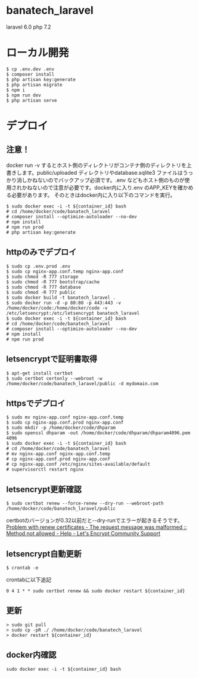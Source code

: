 # banatech_laravel
laravel 6.0
php 7.2

# ローカル開発

```
$ cp .env.dev .env
$ composer install
$ php artisan key:generate
$ php artisan migrate
$ npm i
$ npm run dev
$ php artisan serve
```

# デプロイ

## 注意！

docker run -v するとホスト側のディレクトリがコンテナ側のディレクトリを上書きします。public/uploaded ディレクトリやdatabase.sqlite3 ファイルはうっかり消しかねないのでバックアップ必須です。.env などもホスト側のものが使用されかねないので注意が必要です。docker内に入り.env のAPP_KEYを確かめる必要があります。
そのときはdocker内に入り以下のコマンドを実行。

```
$ sudo docker exec -i -t ${container_id} bash
# cd /home/docker/code/banatech_laravel
# composer install --optimize-autoloader --no-dev
# npm install
# npm run prod
# php artisan key:generate
```

## httpのみでデプロイ

```
$ sudo cp .env.prod .env
$ sudo cp nginx-app.conf.temp nginx-app.conf
$ sudo chmod -R 777 storage
$ sudo chmod -R 777 bootstrap/cache
$ sudo chmod -R 777 database
$ sudo chmod -R 777 public
$ sudo docker build -t banatech_laravel .
$ sudo docker run -d -p 80:80 -p 443:443 -v /home/docker/code:/home/docker/code -v /etc/letsencrypt:/etc/letsencrypt banatech_laravel
$ sudo docker exec -i -t ${container_id} bash
# cd /home/docker/code/banatech_laravel
# composer install --optimize-autoloader --no-dev
# npm install
# npm run prod
```

## letsencryptで証明書取得

```
$ apt-get install certbot
$ sudo certbot certonly --webroot -w /home/docker/code/banatech_laravel/public -d mydomain.com
```

## httpsでデプロイ

```
$ sudo mv nginx-app.conf nginx-app.conf.temp
$ sudo cp nginx-app.conf.prod nginx-app.conf
$ sudo mkdir -p /home/docker/code/dhparam
$ sudo openssl dhparam -out /home/docker/code/dhparam/dhparam4096.pem 4096
$ sudo docker exec -i -t ${container_id} bash
# cd /home/docker/code/banatech_laravel
# mv nginx-app.conf nginx-app.conf.temp
# cp nginx-app.conf.prod nginx-app.conf
# cp nginx-app.conf /etc/nginx/sites-available/default
# supervisorctl restart nginx
```

## letsencrypt更新確認

```
$ sudo certbot renew --force-renew --dry-run --webroot-path /home/docker/code/banatech_laravel/public
```
certbotのバージョンが0.32以前だと--dry-runでエラーが起きるそうです。
[Problem with renew certificates - The request message was malformed :: Method not allowed - Help - Let's Encrypt Community Support](https://community.letsencrypt.org/t/problem-with-renew-certificates-the-request-message-was-malformed-method-not-allowed/107889)

## letsencrypt自動更新

```
$ crontab -e
```

crontabに以下追記

```
0 4 1 * * sudo certbot renew && sudo docker restart ${container_id}
```

## 更新

```
> sudo git pull
> sudo cp -pR ./ /home/docker/code/banatech_laravel
> docker restart ${container_id}
```

## docker内確認

```
sudo docker exec -i -t ${container_id} bash
```
